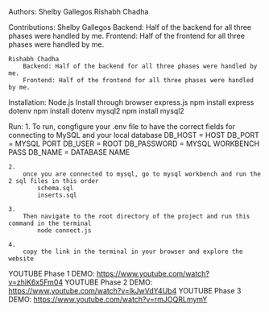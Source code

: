 Authors:
    Shelby Gallegos
    Rishabh Chadha



Contributions:
    Shelby Gallegos
        Backend: Half of the backend for all three phases were handled by me.
        Frontend: Half of the frontend for all three phases were handled by me.


    Rishabh Chadha
        Backend: Half of the backend for all three phases were handled by me.
        Frontend: Half of the frontend for all three phases were handled by me.



Installation:
    Node.js     Install through browser
    express.js  npm install express
    dotenv      npm install dotenv
    mysql2      npm install mysql2



Run:
    1.
        To run, congfigure your .env file to have the correct fields
        for connecting to MySQL and your local database
        DB_HOST = HOST
        DB_PORT = MYSQL PORT
        DB_USER = ROOT
        DB_PASSWORD = MYSQL WORKBENCH PASS
        DB_NAME = DATABASE NAME

    2.
        once you are connected to mysql, go to mysql workbench and run the 2 sql files in this order
            schema.sql
            inserts.sql
    
    3.
        Then navigate to the root directory of the project and run this command in the terminal
            node connect.js

    4.
        copy the link in the terminal in your browser and explore the website



YOUTUBE Phase 1 DEMO: https://www.youtube.com/watch?v=zhiK6x5Fm04
YOUTUBE Phase 2 DEMO: https://www.youtube.com/watch?v=lkJwVdY4Ub4
YOUTUBE Phase 3 DEMO: https://www.youtube.com/watch?v=rmJOQRLmymY